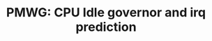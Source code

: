 ---
categories:
- bkk19
description: CPU Idle governor and irq prediction
image:
  featured: 'true'
  path: /assets/images/featured-images/bkk19/BKK19-PM01.png
session_attendee_num: '31'
session_id: BKK19-PM01
session_room: Session Room 2 (Lotus 3-4)
session_slot:
  end_time: '2019-04-03 09:25:00'
  start_time: '2019-04-03 08:30:00'
session_speakers:
- speaker_bio: ''
  speaker_company: ''
  speaker_image: /assets/images/speakers/bkk19/daniel-lezcano.jpg
  speaker_location: ''
  speaker_name: Daniel Lezcano
  speaker_position: ''
  speaker_username: daniel_lezcano.1z6gpda2
- speaker_bio: Daniel worked in 1998 in the Space Industry and Air traffic management
    for distributed system project in life safety constraints. He acquired for this
    project a system programming expertise.<br><br>He joined IBM in 2004 and since
    this date he does kernel hacking and pushed upstream the resource virtualization
    with the namespaces. He is the author and maintainer of the Linux Container (LXC).<br><br>In
    2012, he joined Linaro to work in the power management team. Deeply involved in
    the power management improvements for the different members of Linaro, he continues
    to contribute and maintain some parts of the Linux kernel.
  speaker_company: Linaro
  speaker_image: /assets/images/speakers/bkk19/daniel-lezcano.jpg
  speaker_location: Toulouse Area, France
  speaker_name: Daniel Lezcano
  speaker_position: Power Management Specialist
  speaker_username: Lezcano
- speaker_bio: Vincent has worked on developing drivers for various peripherals and
    coprocessors in mobile phones during 12 years. In 2005, he began to focus on mobile
    phones that ran Linux then Android and spent the last years of this period to
    optimize the power consumption of android platforms. As a member of the Linaro
    power management working group, he works on improving the energy efficiency of
    embedded system but not only with special interest for scheduler.
  speaker_company: Linaro
  speaker_image: /assets/images/speakers/bkk19/vincent-guittot.jpg
  speaker_location: ''
  speaker_name: Vincent Guittot
  speaker_position: PMWG technical leader
  speaker_username: vincent.guittot
session_track: Power Management
tag: session
tags:
- Linux Kernel
title: 'PMWG: CPU Idle governor and irq prediction'
---